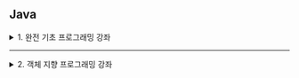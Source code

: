 Java
---

<details>
<summary> 1. 완전 기초 프로그래밍 강좌 </summary>

 - 강의 : https://www.youtube.com/watch?v=A74TOX803D0
 - naming conventions : https://www.freecodecamp.org/news/programming-naming-conventions-explained/

⭐️ Contents ⭐️
<details>
<summary>1) Hello World </summary>
- 
</details>

<details>
<summary>2) Variables</summary>
</details>

<details>
<summary>3) Data Types</summary>

- primitive types
  - boolean type
    - boolean
  - numeric type
    - byte
    - short
    - int
    - long
    - double
    - float
  - text type
    - char 
- reference types=non-primitive types(아래 더 자세히)
  - array
  - enum
  - class
  - interface
</details>

<details>
<summary>4) Operators</summary>
  
  - arithmetic operators
  - logical operators
  - relational operators
  - incremental/decremental operators

</details>

<details>
<summary> 5) Strings</summary>
  
  - char/String
  - String/ new String
  - String.format()
  - string.length()
  - string.isEmpty()
  - string.toUpperCase() / toLowerCase()
  - string == string2 
  - string.equals(string2) => value만 체크, equalsIgnoreCase()
  - string.replace("a","b")
  - string.contains("a") => boolean
  
</details>

<details>
<summary> 6) User Inputs</summary>
 
 - Scanner 00 = new Scanner(System.in) / scanner.close()
 - line -> int -> line 이런식 + <enter> 가 이 전 buffer에 남아있어, 뒤에 해당 변수를 사용하면 적용됨.
   - solve1) cleans up the input buffer in the middle of logic
   - solve2) get inputs as string types and then convert into whatever you want.
   - 
</details>

<details>
<summary> 7) Conditional Statements</summary>

 - if 
 - else if
 - else

</details>

<details>
<summary> 8) Switch Cases</summary>

 - switch "keyword" - case "dd" + if-else도 섞어씀
 - break 반드시 넣어야 모든 case를 타지 않음

</details>

<details>
<summary> 9) Arrays</summary>

 - import java.util.Arrays
 - char vowels[] = new char[5] = char vowels[] = {1,2,3,4,5}
 - Arrays.toString
 - Arrays.sort
 - Arrays.searching
 - Arrays.fill
 - copy
   - copy by reference : =
   - copy by value : Arrays.copyOf, copyOfRange
 - Arrays.equals(A,B)

</details>

<details>
<summary> 10) For Loops / While Loops / Dp...While Loops</summary>

 - for (initializer, for문에 진입하는 condition, undate) { 내용 }
 - initializer, while (condition) {내용, update}

</details>


<details>
<summary> 11) ArrayLists</summary>
 
 - ArrayList is wrapper class of primitive reference types.
 - ex) ArrayList<Integer> numbers = new ArrayList<Integer>(); 
 - numbers.add()
 - numbers.remove()
 - numbers.set()
 - numbers.clear()
 - numbers.size()
 - numbers.sort()
 - numbers.contains()
 - numbers.forEach() : 람다 같은
 - numbers.isEmpty()

</details>

<details>
<summary> 12) HashMaps</summary>

 - 딕셔너리와 같이 key, value를 갖음 
 - ex) HashMap<String, Integer> examScores = new HashMap<String, Integer>();
 - examScores.put()
 - examScores.get()
 - examScores.putIfAbsent()
 - examScores.replace()
 - examScores.clear()
 - examScores.size()
 - examScores.remove()
 - examScores.containsKey(), containsValue()
 - examScores.isEmpty()
 - examScores.forEach()

</details>

<details>
<summary> 13) Object Oriented Programming (detail study of OOP is on notion page) </summary>

</details>

<details>
<summary> 14) 참조 </summary>

- <img src="images/reference1.png" width="30%" height="30%"/> <img src="images/reference2.png" width="30%" height="30%"/>



 - 복사 vs 참조
 - 참조는 기본형 데이터 타입 외의 데이터 타입이라고 볼 수 있음

</details>

<details>
<summary> 15) 제너릭 </summary>

- <img src="images/generic1.png" width="70%" height="70%"/>
- <img src="images/generic2.png" width="70%" height="70%"/>


</details>

<details>
<summary> 16) collections framework (feat. ArrayList, Hashmap) </summary>

- 자바에서 컬렉션 프레임워크(collection framework)란 다수의 데이터를 쉽고 효과적으로 처리할 수 있는 표준화된 방법을 제공하는 클래스의 집합을 의미합니다.  
즉, 데이터를 저장하는 자료 구조와 데이터를 처리하는 알고리즘을 구조화하여 클래스로 구현해 놓은 것입니다. 이러한 컬렉션 프레임워크는 자바의 인터페이스(interface)를 사용하여 구현됩니다.

- <img src="images/collections1.png" width="70%" height="70%"/>
- <img src="images/collections2.png" width="70%" height="70%"/>


</details>


</details>

---


<details>
<summary>2. 객체 지향 프로그래밍 강좌 </summary>

 - 강의 : https://opentutorials.org/course/1223

⭐️ Contents ⭐️
<details>
<summary>1) 메소드 </summary>

- 사용하는 이유: 재활용/코드량줄고/유지보수 편함
- parameter(매개변수) : 입력을 위한 매개변수(파라미터), 입력값을 주기 위한
- 인자 : 입력값 argument
- return / return 나오면 메소드는 끝남
  - public static String numbering(int init, int limit) {}
    - String은 numbering return값의 타입
    - String[] => 문자열인 배
  - public statid void main (~~)
    - void는 return이 없다는뜻
  
</details>

<details>
<summary>2) 객체 지향 프로그래밍이란?  </summary>

- 객체는 그냥 변수와 메소드를 그룹핑한
- <img src="images/object.png" width="50%" height="50%"/>
- 객체 지향 프로그래밍 교육은 1) 설계 2) 문법
  1) 설계 란?
  - 복잡함 속에서 필요한 관점만을 추출하는 행위를 추상화라고 하며, 프로그램을 만든다는 것은 소프트웨어의 추상화라고 할 수 있다.
  - <img src="images/abstract.png" width="50%" height="50%"/>

  2) 문법 
  - 부품화(=분류) : 어디에서든 재활용이 가능하도록 하는거, 객체를 잘 만든다는것, 정답은 없고 적합한 것을 찾아내야 됨
  - 은닉화, 캡슐화 : 제대로 된 부품이라면, 그것이 어떻게 만들어졌는지 모르는 사람도 사용하는 방법만 알면 쓸 수 있어야함.
    - 내부의 동작 방법을 단단한 케이스(=객체) 안으로 숨기고, 사용자에게는 그 부품의 사용방법만을 노출 시키는 것
  - 인터페이스 : 부품과 부품을 서로 교환 할 수 있어야 한다. (ex 모니터-키포드 바꾸기 케이블의 규격이 같아서 가능할 수 있음)
</details>

<details>
<summary>3) 클래스와 인스턴스 그리고 객체 </summary>

- 객체 를 만들기 위해서 class(설계도):메소드의 정의/  instance(제품)
- 변수 = state, 메소드 = behave
- 메소드화 
  - 로직이 커지고, 내용이 복잡해지면, => 메소드를 사용해도 문제가 생김 막 섞임
- 객체화
  - 경우에 따라 sum도 하고, avg하고 싶을 때가 있음
  - ex) 계산기 객체를 만들고 싶음
  - 인스턴스 만듬
- this = instance 자신

</details>

<details>
<summary>4) 클래스 member, 인스턴스 member </summary>

- 객체도 구성원이 있다. 바로바로
  - 변수
  - 메소드
  - 
- 클래스의 member
  - 클래스 변수 (static field) 
    - static을 맴버(변수,메소드) 앞에 붙이면 클래스의 맴버가 된다.
    - 인스턴스에 따라서 변하지 않는 값이 필요한 경우
    - 인스턴스를 생성할 필요가 없는 값을 클래스에 저장하고 싶은 경우
    - 값의 변경 사항을 모든 인스턴스가 공유해야하는 경우이 된다는 => 모든 메소드/인스턴스에서 동일하게 쓸 수 있는것
      - static이 없는건, instance의 변수임
  - 클래스 메소드
    - 인스턴스가 등장하지 않고, 클래스의 메소드로
      - public static void sum(~){}
  - 인스턴스 메소드는 클래스 멤버에 접근 할 수 있다.
  - 클래스 메소드는 인스턴스 멤버에 접근 할 수 없다.(아직 생성되지 않은 거에 접근하려는거니깐)
- Static 영역에 할당된 메모리는 모든 인스턴스(객체)가 공유하여 하나의 멤버를 어디서든지 참조할 수 있는 장점을 가지지만 Garbage Collector의 관리 영역 밖에 존재하기에 Static영역에 있는 멤버들은 프로그램의 종료시까지 메모리가 할당된 채로 존재하게 됩니다. 그렇기에 Static을 너무 남발하게 되면 만들고자 하는 시스템 성능에 악영향을 줄 수 있습니다.
- 정적 메소드는 클래스가 메모리에 올라갈 때 정적 메소드가 자동적으로 생성됩니다. 그렇기에 정적 메소드는 인스턴스를 생성하지 않아도 호출을 할 수 있습니다. 정적 메소드는 유틸리티 함수를 만드는데 유용하게 사용됩니다.

</details>

<details>
<summary>5) 유효범위 </summary>

- 유효범위 = scope
- 클래스 중심으로의 유효범위
  - 메소드 안에서 선언된 변수는 메소드 안에서만 유효함
  - 디렉토리 / 파일명, 하나의 디렉토리에는 동일한 파일명이 없게됨
  - 선언 했을 때의 범위가 결정
    - 전역 변수 (클래스 범위) global variable
    - 지역 변수 (메소드 범위) local variable
  - 클래스 아래에서 선언된 변수는 클래스 전역에 영향을 미치지만 메소드 내에서 선언된 변수는 클래스 아래에서 선언된 변수보다 우선순위가 높다고 할 수 있다.
  - 정적 static/lexical scope : 사용되는 시점에서의 유효범위를 사용하는 것이 아니라 정의된 시점에서 유효범위를 사용하는 것이다. 
- 인스턴스 중심의 유효범위
  - 클래스랑 똑같지만, this에 대한 키워드에 대한 이해가 필요


</details>

<details>
<summary>6) 초기화와 생성자  </summary>

- 어떤일을 하기 전에 준비하는 것 = 초기화
- 초기화 기능 = 생성자(constructor)
- constructor , 클래스가 생성될 때 자동으로 클래스와 똑같은 이름을 가지고 있는 생성가 실행되도록 약속
- 어떤것보다 제일 먼저 실행되도록, 초기화 작업을 하게 되는거
- 값을 반환하지 않는다.

</details>

<details>
<summary>7) 상속 </summary>

- 끊임없이 상속이 가능

</details>

<details>
<summary>8) 상속과 생성자  </summary>

- 생성자가 없으면 (인자를 받지 않는)기본 생성자로 생성
- (인자를 받는)생성자가 있으면 기본 생성자를 생성하지 않음
- 인스턴스화된 객체에서도 생성자가 있고, 상위 클래스에서도 생성자가 있으면 => 에러남
- 상위 클라스와 하위 클라스의 같은 생성자가 있다면? super(~~~), super는 부모 클라스를 의미함(부모클래스의 생성자)
- 메소드를 받는건 super.avg() 이런걸 가져와도 된다 동시에 필요한걸 추가할 수도 있음


</details>

<details>
<summary>9) Overriding  </summary>

- 메소드 이름 동일
- 매개변수, 데이터 타입, 리턴값 모두 동일
- 부모 클라스의 메소드를 물려받긴 했지만, 자식 클라스 필요에 따라 재정의하여 사용한다.
- 하위 클래스에서 상의 클래스와 동일한 메소드를 정의하면 부모 클래스로부터 물려 받은 기본 동작 방법을 변경하는 효과를 갖게 된다. 기본동작은 폭넓게 적용되고, 예외적인 동작은 더 높은 우선순위를 갖게하고 있다.하위 클래스에서 상의 클래스와 동일한 메소드를 정의하면 부모 클래스로부터 물려 받은 기본 동작 방법을 변경하는 효과를 갖게 된다. 기본동작은 폭넓게 적용되고, 예외적인 동작은 더 높은 우선순위를 갖게하고 있다.
- 오버라이딩의 조건
  - 부모 클라스의 메소드의 형태 (형태를 정의하는 사항들=메소드의 서명) 모두 같아야됨
    - 메소드의 이름
    - 매개변수 숫자/데이터타입/순서
    - 메소드 리턴 타입 

</details>

<details>
<summary>10) Overloading  </summary>

- 메소드 이름 동일 
- 매개변수 개수, 데이터 타입 다름
- 리턴값만 다르면 안됨
- 매개변수의 수에 따라서 메소드의 이름이 달라지는 것은 왠지 깔끔한 방법이 아님 -> 같은 이름의 메소드이지만 매개변수의 조건에 따라 여러개 중에 선택되서 실행됨
- 오버로딩의 조건
  - return값의 데이터 타입이 같아야됨
  - 메소드의 이름 같고, 매개변수는 다르고, 리턴값이 같아야됨?
  - 메소드의 반환값은 메소드를 호출하는 시점에서 전달되지 않는 정보이기 때문에 오버로딩의 대상이 될 수 없다.
  
- <img src="images/over.png" width="90%" height="90%"/>
</details>

<details>
<summary>11) Class path  </summary>

- 컴파일 할 때 찾을 때까지 자바가 알아서 찾아옴, 기본적으로는 현재 디렉토리에서 서치함
- ex) java -classpath ".:lib" ClasspathDemo2
- ex) java -classpath "lib" ClasspathDemo2
- 환경변수 : 운영체제에 지정하는 변수로


</details>

<details>
<summary>12) Package  </summary>

- 하나의 클래스 안에서 같은 이름의 클래스들을 사용하기 위한
- 이름의 충돌을 해소하기 위해
- 컴파일 
  - javac src/org/opentutorials/javatutorials/packages/example3/*.java -d bin
- 로드된 패키지들 안에 같은 클래스명이 존재하면? -> 아래와 같이 함
  - public class D {
    public static void main(String[] args) {
    org.opentutorials.javatutorials.packages.example2.B b = new org.opentutorials.javatutorials.packages.example2.B();
    }
    }
</details>

<details>
<summary>13) API와 API문서 보는 법  </summary>

- ex) System.out.println(1);
  - 지금까지 무수히 많은 예제에서 사용했던 코드다. 이것이 화면에 어떤 내용을 출력하는 것이라는 건 이미 알고 있다. 하지만 도대체 우리가 정의한 적이 없는 이 명령은 무엇일까?를 생각해볼 때가 왔다. 문법적으로 봤을 때 println은 메소드가 틀림없다. 그런데 메소드 앞에 Sytem.out이 있다. System은 클래스이고 out은 그 클래스의 필드(변수)이다. 이 필드가 메소드를 가지고 있는 것은 이 필드 역시 객체라는 것을 알 수 있다. 그리고 System을 인스턴스화한적이 없음에도 불구하고 필드 out에 접근할 수 있는 것은 out이 static이라는 것을 암시한다.
- java.lang : 자바 프로그래밍을 위한 가장 기본적인 패키지와 클래스를 포함하고 있다.
- java.util : 프로그램을 제어하기 위한 클래스와 데이터를 효율적으로 저장하기 위한 클래스들을 담고 있다.
- java.io : 키보드, 모니터, 프린터, 파일등을 제어할 수 있는 클래스들의 모음
- java.net : 통신을 위한 기능들을 담고 있다.

</details>

<details>
<summary>14) 접근 제어자 </summary>

- 변수/메소드 레벨
  - protected / default 
    - <img src="images/접근제어자1.png" width="70%" height="70%"/>
    - <img src="images/접근제어자2.png" width="70%" height="70%"/>

- 클래스 레벨 
  - public인 클래스 : 다른 패키지의 클래스에서도 사용할 수 있음, 하나의 소스코드 안에는 하나의 public class만 존재할 수 있음
  - default(아무것도 없는거) 클래스 : 같은 패키지에서만 사용 가능하다.

</details>

<details>
<summary>15) Abstract </summary>

</details>

<details>
<summary>16) Final  </summary>

</details>

<details>
<summary>17) Interface  </summary>

</details>

<details>
<summary>18) 다형성(Polymorphism)  </summary>

</details>

<details>
<summary>19) 예외 처리 </summary>

</details>

<details>
<summary>20) Object 클래스 </summary>

</details>

<details>
<summary>21) 상수와 enum </summary>

</details>


</details>








